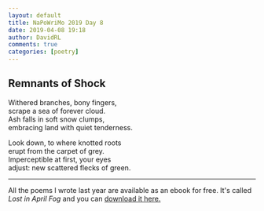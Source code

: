 ```yaml
---  
layout: default  
title: NaPoWriMo 2019 Day 8  
date: 2019-04-08 19:18  
author: DavidRL  
comments: true  
categories: [poetry] 
---  
```

  
<h2>Remnants of Shock</h2>  
<!-- /wp:heading -->  

  
<p>Withered branches, bony fingers,<br />scrape a sea of forever cloud.<br />Ash falls in soft snow clumps, <br />embracing land with quiet tenderness. </p>  


  
<p>Look down, to where knotted roots<br />erupt from the carpet of grey. <br />Imperceptible at first, your eyes<br />adjust: new scattered flecks of green.</p>  


 
<hr class="wp-block-separator"/>  
 

   
<p>All the poems I wrote last year are available as an ebook for free. It's called <em>Lost in April Fog </em>and you can <a href="/aprilfog/">download it here. </a></p>  

